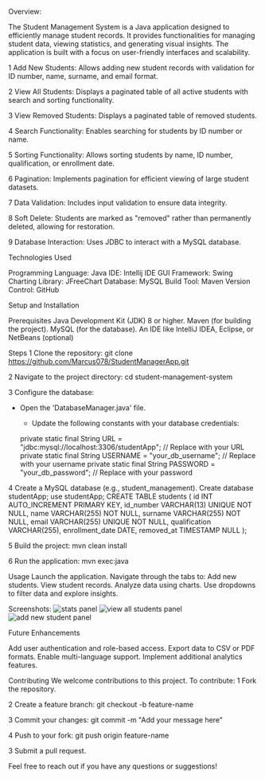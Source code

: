 Overview:

The Student Management System is a Java application designed to efficiently manage student records. It provides functionalities for managing student data, viewing statistics, 
and generating visual insights. The application is built with a focus on user-friendly interfaces and scalability.

1 Add New Students: Allows adding new student records with validation for ID number, name, surname, and email format.

2 View All Students: Displays a paginated table of all active students with search and sorting functionality.

3 View Removed Students: Displays a paginated table of removed students.

4 Search Functionality: Enables searching for students by ID number or name.

5 Sorting Functionality: Allows sorting students by name, ID number, qualification, or enrollment date.

6 Pagination: Implements pagination for efficient viewing of large student datasets.

7 Data Validation: Includes input validation to ensure data integrity.

8 Soft Delete: Students are marked as "removed" rather than permanently deleted, allowing for restoration.

9 Database Interaction: Uses JDBC to interact with a MySQL database.

Technologies Used

Programming Language: Java
IDE: Intellij IDE
GUI Framework: Swing
Charting Library: JFreeChart
Database: MySQL
Build Tool: Maven
Version Control: GitHub

Setup and Installation

Prerequisites
Java Development Kit (JDK) 8 or higher.
Maven (for building the project).
MySQL (for the database).
An IDE like IntelliJ IDEA, Eclipse, or NetBeans (optional)

Steps
1 Clone the repository:
git clone https://github.com/Marcus078/StudentManagerApp.git

2 Navigate to the project directory:
cd student-management-system

3 Configure the database:
*   Open the 'DatabaseManager.java' file.
    *   Update the following constants with your database credentials:
      
    private static final String URL = "jdbc:mysql://localhost:3306/studentApp"; // Replace with your URL
    private static final String USERNAME = "your_db_username"; // Replace with your username
    private static final String PASSWORD = "your_db_password"; // Replace with your password

4 Create a MySQL database (e.g., student_management).
Create database studentApp;
use studentApp;
CREATE TABLE students (
        id INT AUTO_INCREMENT PRIMARY KEY,
        id_number VARCHAR(13) UNIQUE NOT NULL,
        name VARCHAR(255) NOT NULL,
        surname VARCHAR(255) NOT NULL,
        email VARCHAR(255) UNIQUE NOT NULL,
        qualification VARCHAR(255),
        enrollment_date DATE,
        removed_at TIMESTAMP NULL
    );
    
5 Build the project:
mvn clean install

6 Run the application:
mvn exec:java

Usage
Launch the application.
Navigate through the tabs to:
Add new students.
View student records.
Analyze data using charts.
Use dropdowns to filter data and explore insights.

Screenshots:
![stats panel](https://github.com/user-attachments/assets/401e8cef-46d8-41a7-93da-e17342ff569e)
![view all students panel](https://github.com/user-attachments/assets/9f0b3065-cebc-4b7c-99e3-4eecea59ee37)
![add new student panel](https://github.com/user-attachments/assets/ff85e52d-292e-4785-b552-c17044040cd6)




Future Enhancements

Add user authentication and role-based access.
Export data to CSV or PDF formats.
Enable multi-language support.
Implement additional analytics features.

Contributing
We welcome contributions to this project. To contribute:
1 Fork the repository.

2 Create a feature branch:
git checkout -b feature-name

3 Commit your changes:
git commit -m "Add your message here"

4 Push to your fork:
git push origin feature-name

3 Submit a pull request.

Feel free to reach out if you have any questions or suggestions!

